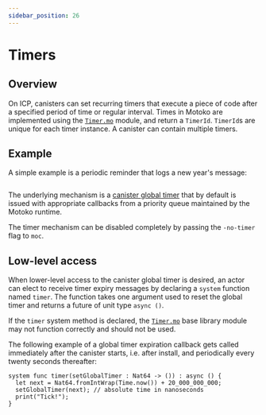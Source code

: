 ```yaml
---
sidebar_position: 26
---
```


# Timers

## Overview

On ICP, canisters can set recurring timers that execute a piece of code after a specified period of time or regular interval. Times in Motoko are implemented using the [`Timer.mo`](../base/Timer.md) module, and return a `TimerId`. `TimerId`s are unique for each timer instance. A canister can contain multiple timers. 

## Example

A simple example is a periodic reminder that logs a new year's message:

``` motoko no-repl file=../examples/Reminder.mo
```

The underlying mechanism is a [canister global timer](https://internetcomputer.org/docs/current/references/ic-interface-spec#timer) that by default is issued with appropriate callbacks from a priority queue maintained by the Motoko runtime.

The timer mechanism can be disabled completely by passing the `-no-timer` flag to `moc`.

## Low-level access

When lower-level access to the canister global timer is desired, an actor can elect to receive timer expiry messages by declaring a `system` function named `timer`. The function takes one argument used to reset the global timer and returns a future of unit type `async ()`.

If the `timer` system method is declared, the [`Timer.mo`](../base/Timer.md) base library module may not function correctly and should not be used.

The following example of a global timer expiration callback gets called immediately after the canister starts, i.e. after install, and periodically every twenty seconds thereafter:

``` motoko no-repl
system func timer(setGlobalTimer : Nat64 -> ()) : async () {
  let next = Nat64.fromIntWrap(Time.now()) + 20_000_000_000;
  setGlobalTimer(next); // absolute time in nanoseconds
  print("Tick!");
}
```
